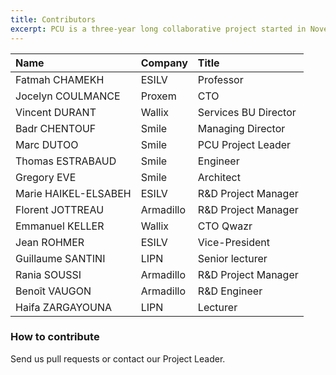 ```yaml
---
title: Contributors
excerpt: PCU is a three-year long collaborative project started in November, 2016 and will finish in November, 2019.
---
```

| Name                 | Company         | Title                |
| :------------------- | :-------------- |:-------------------- |
| Fatmah CHAMEKH       | ESILV           | Professor            |
| Jocelyn COULMANCE    | Proxem          | CTO                  |
| Vincent DURANT       | Wallix          | Services BU Director |
| Badr CHENTOUF        | Smile           | Managing Director    |
| Marc DUTOO           | Smile           | PCU Project Leader   |
| Thomas ESTRABAUD     | Smile           | Engineer             |
| Gregory EVE          | Smile           | Architect            |
| Marie HAIKEL-ELSABEH | ESILV           | R&D Project Manager  |
| Florent JOTTREAU     | Armadillo       | R&D Project Manager  |
| Emmanuel KELLER      | Wallix          | CTO Qwazr            |
| Jean ROHMER          | ESILV           | Vice-President       |
| Guillaume SANTINI    | LIPN            | Senior lecturer      |
| Rania SOUSSI         | Armadillo       | R&D Project Manager  |
| Benoît VAUGON        | Armadillo       | R&D Engineer         |
| Haifa ZARGAYOUNA     | LIPN            | Lecturer             |

### How to contribute

Send us pull requests or contact our Project Leader.

